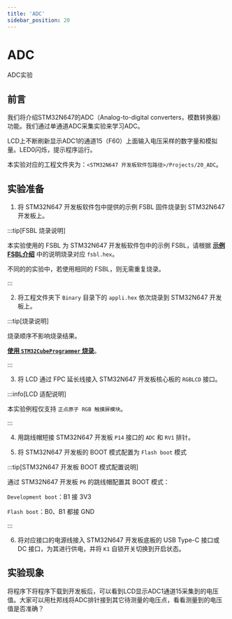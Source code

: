 ```yaml
---
title: 'ADC'
sidebar_position: 20
---
```


# ADC

ADC实验

## 前言

我们将介绍STM32N647的ADC（Analog-to-digital converters，模数转换器）功能。我们通过单通道ADC采集实验来学习ADC。

LCD上不断刷新显示ADC1的通道15（F60）上面输入电压采样的数字量和模拟量。LED0闪烁，提示程序运行。

本实验对应的工程文件夹为：`<STM32N647 开发板软件包路径>/Projects/20_ADC`。

## 实验准备

1. 将 STM32N647 开发板软件包中提供的示例 FSBL 固件烧录到 STM32N647 开发板上。

:::tip[FSBL 烧录说明]

本实验使用的 FSBL 为 STM32N647 开发板软件包中的示例 FSBL，请根据 [**示例 FSBL介绍**](../start-guide/software-package/software-package.md#fsbl) 中的说明烧录对应 `fsbl.hex`。

不同的的实验中，若使用相同的 FSBL，则无需重复烧录。

:::

2. 将工程文件夹下 `Binary` 目录下的 `appli.hex` 依次烧录到 STM32N647 开发板上。

:::tip[烧录说明]

烧录顺序不影响烧录结果。

[**使用 `STM32CubeProgrammer` 烧录**](../start-guide/start-development/step-by-step.md#step-3-使用-stm32cubeprogrammer-烧录)。

:::

3. 将 LCD 通过 FPC 延长线接入 STM32N647 开发板核心板的 `RGBLCD` 接口。

:::info[LCD 适配说明]

本实验例程仅支持 `正点原子 RGB 触摸屏模块`。

:::

4. 用跳线帽短接 STM32N647 开发板 `P14` 接口的 `ADC` 和 `RV1` 排针。

5. 将 STM32N647 开发板的 BOOT 模式配置为 `Flash boot` 模式

:::tip[STM32N647 开发板 BOOT 模式配置说明]

通过 STM32N647 开发板 `P6` 的跳线帽配置其 BOOT 模式：

`Development boot`：B1 接 3V3

`Flash boot`：B0、B1 都接 GND

:::

6. 将对应接口的电源线接入 STM32N647 开发板底板的 USB Type-C 接口或 DC 接口，为其进行供电，并将 `K1` 自锁开关切换到开启状态。

## 实验现象

将程序下将程序下载到开发板后，可以看到LCD显示ADC1通道15采集到的电压值。大家可以用杜邦线将ADC排针接到其它待测量的电压点，看看测量到的电压值是否准确？